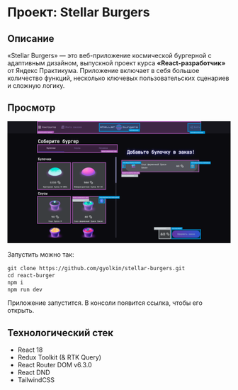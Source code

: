 # Проект: Stellar Burgers

## Описание
«Stellar Burgers» — это веб-приложение космической бургерной с адаптивным дизайном, выпускной проект курса **«React-разработчик»** от Яндекс Практикума. Приложение включает в себя большое количество функций, несколько ключевых пользовательских сценариев и сложную логику.

## Просмотр
![Главная страница сайта](./main.png)

Запустить можно так:

```
git clone https://github.com/gyolkin/stellar-burgers.git
cd react-burger
npm i
npm run dev
```
Приложение запустится. В консоли появится ссылка, чтобы его открыть.

## Технологический стек
- React 18
- Redux Toolkit (& RTK Query)
- React Router DOM v6.3.0
- React DND
- TailwindCSS

